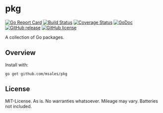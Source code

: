 # pkg

[![Go Report Card](https://goreportcard.com/badge/github.com/msales/pkg)](https://goreportcard.com/report/github.com/msales/pkg)
[![Build Status](https://travis-ci.org/msales/pkg.svg?branch=master)](https://travis-ci.org/msales/pkg)
[![Coverage Status](https://coveralls.io/repos/github/msales/pkg/badge.svg?branch=master)](https://coveralls.io/github/msales/pkg?branch=master)
[![GoDoc](https://godoc.org/github.com/msales/pkg?status.png)](https://godoc.org/github.com/msales/pkg)
[![GitHub release](https://img.shields.io/github/release/msales/pkg.svg)](https://github.com/msales/pkg/releases)
[![GitHub license](https://img.shields.io/badge/license-MIT-blue.svg)](https://raw.githubusercontent.com/msales/pkg/master/LICENSE)

A collection of Go packages.

## Overview

Install with:

```shell
go get github.com/msales/pkg
```

## License

MIT-License. As is. No warranties whatsoever. Mileage may vary. Batteries not included.